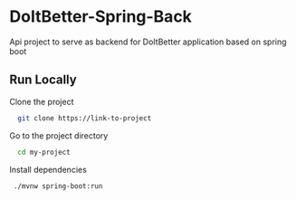 
# DoItBetter-Spring-Back

Api project to serve as backend for DoItBetter application based on spring boot


## Run Locally

Clone the project

```bash
  git clone https://link-to-project
```

Go to the project directory

```bash
  cd my-project
```

Install dependencies


```bash
 ./mvnw spring-boot:run
```

